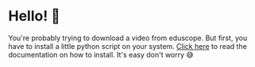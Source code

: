 # Hello! 👋

You're probably trying to download a video from eduscope. But first, you have to install a little python script on your system. [Click here](https://github.com/notnavindu/SLIIT-Eduscope-Video-Downloader) to read the documentation on how to install. It's easy don't worry 😅
